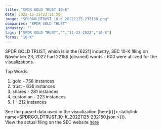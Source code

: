 ```yaml
---
title: "SPDR GOLD TRUST 10-K"
date: 2022-11-25T23:21:50
image: "SPDRGOLDTRUST_10-K_20221125-232150.png"
companies: "SPDR GOLD TRUST"
industry: ""
tags: ["SPDR GOLD TRUST","","11-23-2022","10-K"]
forms: "10-K"
---
```

SPDR GOLD TRUST, which is in the  [6221] industry, SEC 10-K filing on November 23, 2022 had 22156 (cleaned) words - 600 were utilized for the visualizations.

Top Words:
1. gold - 758 instances
2. trust - 636 instances
3. shares - 281 instances
4. custodian - 223 instances
5. 1 - 212 instances


See the parsed data used in the visualization [here]({{< staticlink name=SPDRGOLDTRUST_10-K_20221125-232150.json >}}).  
View the actual filing on the SEC website [here](https://www.sec.gov/Archives/edgar/data/1222333/0001193125-22-291881.txt)